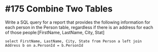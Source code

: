 # \#175 Combine Two Tables

Write a SQL query for a report that provides the following information for each person in the Person table, regardless if there is an address for each of those people:\[FirstName, LastName, City, Stat\]

```text
select FirstName, LastName, City, State from Person a left join 
Address b on a.PersonId = b.PersonId
```

